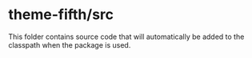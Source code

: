 # theme-fifth/src

This folder contains source code that will automatically be added to the classpath when
the package is used.
